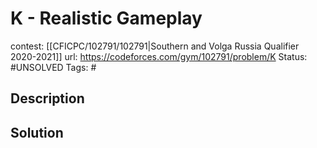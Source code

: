 # K - Realistic Gameplay

contest: [[CFICPC/102791/102791|Southern and Volga Russia Qualifier 2020-2021]]
url: https://codeforces.com/gym/102791/problem/K
Status: #UNSOLVED
Tags: #

## Description

## Solution

